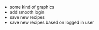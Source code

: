- some kind of graphics
- add smooth login
- save new recipes
- save new recipes based on logged in user
